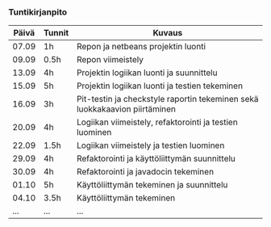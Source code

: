 ### Tuntikirjanpito
Päivä | Tunnit | Kuvaus
----------------|------|--------
07.09 | 1h | Repon ja netbeans projektin luonti
09.09 | 0.5h | Repon viimeistely
13.09 | 4h | Projektin logiikan luonti ja suunnittelu
15.09 | 5h | Projektin logiikan luonti ja testien tekeminen
16.09 | 3h | Pit-testin ja checkstyle raportin tekeminen sekä luokkakaavion piirtäminen
20.09 | 4h | Logiikan viimeistely, refaktorointi ja testien luominen
22.09 | 1.5h | Logiikan viimeistely ja testien luominen
29.09 | 4h | Refaktorointi ja käyttöliittymän suunnittelu
30.09 | 4h | Refaktorointi ja javadocin tekeminen
01.10 | 5h | Käyttöliittymän tekeminen ja suunnittelu
04.10 | 3.5h | Käyttöliittymän tekeminen
... | ... | ...
